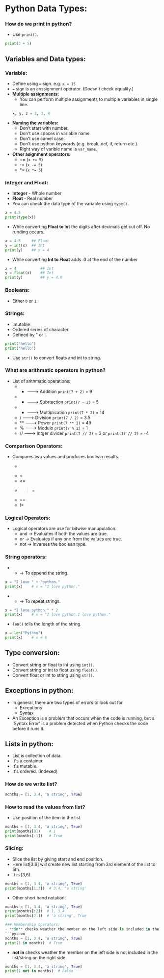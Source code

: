 # Python Data Types:

### How do we print in python?
- Use `print()`.

```python
print(3 + 5)
```

## Variables and Data types:

### Variable:
- Define using `=` sign. e.g. `x = 15`
- `=` sign is an anssignment operator. (Doesn't check equality.)
- **Multiple assignments:**
    - You can perform multiple assignments to multiple variables in single line.
    ```python
    x, y, z = 2, 3, 4
    ```
- **Naming the variables:**
    - Don't start with number. 
    - Don't use spaces in variable name.
    - Don't use camel case.
    - Don't use python keywords (e.g. break, def, if, return etc.).
    - Right way of varible name is `var_name`.
- **Other asignment operators:**
    - += (`x += 5`)
    - -= (`x -= 5`)   
    - *= (`x *= 5`)

### Integer and Float:
- **Integer** - Whole number
- **Float** - Real number
- You can check the data type of the variable using `type()`.
```python
x = 4.5
print(type(x))
```
- While converting **Float to Int** the digits after decimals get cut off. No runding occurs.
```python
x = 4.5     ## Float
y = int(x)  ## Int
print(y)    ## y = 4
```
- While converting **Int to Float** adds .0 at the end of the number
```python
x = 4           ## Int
y = float(x)    ## Int
print(y)        ## y = 4.0
```
### Booleans:
- Either `0`  or `1`.

### Strings:
- Imutable
- Ordered series of character.
- Defined by " or '.
```python
print("hello")
print('hello')
```
- Use `str()` to convert floats and int to string.

### What are arithmatic operators in python?
- List of arithmatic operations:
    - +  ---> Addition `print(7 + 2)` = 9
    - -  ---> Subrtaction `print(7 - 2)` = 5
    - *  ---> Multiplication `print(7 * 2)` = 14
    - /  ---> Division `print(7 / 2)` = 3.5
    - ** ---> Power `print(7 ** 2)` = 49
    - %  ---> Modulo `print(7 % 2)` = 1
    - // ---> Intger divider `print(7 // 2)` = 3 or `print(17 // 2)` = -4

### Comparison Operators:
- Compares two values and produces boolean results.
    - > 
    - <
    - <=
    - >=
    - ==
    - !=

### Logical Operators:
- Logical operators are use for bitwise manupulation.
    - and   -> Evaluates if both the values are true.
    - or    -> Evaluates if any one from the values are true. 
    - not   -> Inverses the boolean type.

### String operators:
- + -> To append the string.
```python
x = "I love " + "python."
print(x)    # x = "I love python."
```
- * -> To repeat strings.
```python
x = "I love python." * 2
print(x)    # x = "I love python.I love python."
```
- `len()` tells the length of the string.
```python
x = len("Python")
print(x)    # x = 6
```

## Type conversion:
- Convert string or float to int using `int()`.
- Convert string or int to float using `float()`.
- Convert float or int to string using `str()`.

## Exceptions in python:
- In general, there are two types of errors to look out for
    - Exceptions
    - Syntax
- An Exception is a problem that occurs when the code is running, but a 'Syntax Error' is a problem detected when Python checks the code before it runs it.

## Lists in python:
- List is collection of data. 
- It's a container.
- It's mutable.
- It's ordered. (Indexed)

### How do we write list?
```python
months = [1, 3.4, 'a string', True]
```

### How to read the values from list?
- Use position of the item in the list.
```python
months = [1, 3.4, 'a string', True]
print(mpnths[0])    # 1
print(months[-1])   # True
```

### Slicing:
- Slice the list by giving start and end position.
- Here list[3:6] will create new list starting from 3rd element of the list to 5th.
- It is [3,6).
```python
months = [1, 3.4, 'a string', True]
print(months[1:3])  # 3.4, 'a string'
```
- Other short hand notation:
```python
months = [1, 3.4, 'a string', True]
print(months[:2])  # 1, 3.4
print(months[2:])  # 'a string', True

### Membership operators:
- **in** checks weather the member on the left side is included in the list/string on the right side.
```python
months = [1, 3.4, 'a string', True]
print(1 in months)  # True
```
- **not in** checks weather the member on the left side is not included in the list/string on the right side.
```python
months = [1, 3.4, 'a string', True]
print(1 not in months)  # False
```